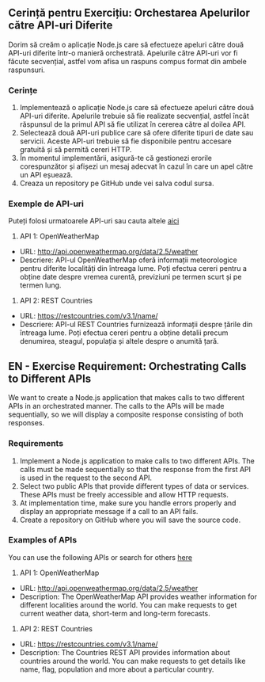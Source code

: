 ## Cerință pentru Exercițiu: Orchestarea Apelurilor către API-uri Diferite

Dorim să creăm o aplicație Node.js care să efectueze apeluri către două API-uri diferite într-o manieră orchestrată. Apelurile către API-uri vor fi făcute secvențial, astfel vom afisa un raspuns compus format din ambele raspunsuri.

### Cerințe

1. Implementează o aplicație Node.js care să efectueze apeluri către două API-uri diferite. Apelurile trebuie să fie realizate secvențial, astfel încât răspunsul de la primul API să fie utilizat în cererea către al doilea API.
2. Selectează două API-uri publice care să ofere diferite tipuri de date sau servicii. Aceste API-uri trebuie să fie disponibile pentru accesare gratuită și să permită cereri HTTP.
3. În momentul implementării, asigură-te că gestionezi erorile corespunzător și afișezi un mesaj adecvat în cazul în care un apel către un API eșuează.
4. Creaza un repository pe GitHub unde vei salva codul sursa.

### Exemple de API-uri

Puteți folosi urmatoarele API-uri sau cauta altele [aici](https://rapidapi.com/collection/list-of-free-apis)

1. API 1: OpenWeatherMap
- URL: http://api.openweathermap.org/data/2.5/weather
- Descriere: API-ul OpenWeatherMap oferă informații meteorologice pentru diferite localități din întreaga lume. Poți efectua cereri pentru a obține date despre vremea curentă, previziuni pe termen scurt și pe termen lung.


1. API 2: REST Countries
- URL: https://restcountries.com/v3.1/name/
- Descriere: API-ul REST Countries furnizează informații despre țările din întreaga lume. Poți efectua cereri pentru a obține detalii precum denumirea, steagul, populația și altele despre o anumită țară.



## EN - Exercise Requirement: Orchestrating Calls to Different APIs

We want to create a Node.js application that makes calls to two different APIs in an orchestrated manner. The calls to the APIs will be made sequentially, so we will display a composite response consisting of both responses.

### Requirements

1. Implement a Node.js application to make calls to two different APIs. The calls must be made sequentially so that the response from the first API is used in the request to the second API.
2. Select two public APIs that provide different types of data or services. These APIs must be freely accessible and allow HTTP requests.
3. At implementation time, make sure you handle errors properly and display an appropriate message if a call to an API fails.
4. Create a repository on GitHub where you will save the source code.

### Examples of APIs

You can use the following APIs or search for others [here](https://rapidapi.com/collection/list-of-free-apis)

1. API 1: OpenWeatherMap
- URL: http://api.openweathermap.org/data/2.5/weather
- Description: The OpenWeatherMap API provides weather information for different localities around the world. You can make requests to get current weather data, short-term and long-term forecasts.


1. API 2: REST Countries
- URL: https://restcountries.com/v3.1/name/
- Description: The Countries REST API provides information about countries around the world. You can make requests to get details like name, flag, population and more about a particular country.
